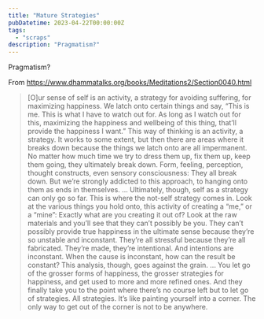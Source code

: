```yaml
---
title: "Mature Strategies"
pubDatetime: 2023-04-22T00:00:00Z
tags:
  - "scraps"
description: "Pragmatism?"
---
```


Pragmatism?

From https://www.dhammatalks.org/books/Meditations2/Section0040.html

> [O]ur sense of self is an activity, a strategy for avoiding suffering, for maximizing happiness. We latch onto certain things and say, “This is me. This is what I have to watch out for. As long as I watch out for this, maximizing the happiness and wellbeing of this thing, that’ll provide the happiness I want.” This way of thinking is an activity, a strategy. It works to some extent, but then there are areas where it breaks down because the things we latch onto are all impermanent. No matter how much time we try to dress them up, fix them up, keep them going, they ultimately break down. Form, feeling, perception, thought constructs, even sensory consciousness: They all break down. But we’re strongly addicted to this approach, to hanging onto them as ends in themselves.
> ...
> Ultimately, though, self as a strategy can only go so far. This is where the not-self strategy comes in. Look at the various things you hold onto, this activity of creating a “me,” or a “mine”: Exactly what are you creating it out of? Look at the raw materials and you’ll see that they can’t possibly be you. They can’t possibly provide true happiness in the ultimate sense because they’re so unstable and inconstant. They’re all stressful because they’re all fabricated. They’re made, they’re intentional. And intentions are inconstant. When the cause is inconstant, how can the result be constant? This analysis, though, goes against the grain.
> ...
> You let go of the grosser forms of happiness, the grosser strategies for happiness, and get used to more and more refined ones. And they finally take you to the point where there’s no course left but to let go of strategies. All strategies. It’s like painting yourself into a corner. The only way to get out of the corner is not to be anywhere.
